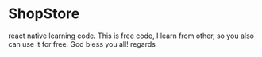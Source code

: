 # ShopStore
 react native learning code.
This is free code, I learn from other, so you also can use it for free, God bless you all! regards
